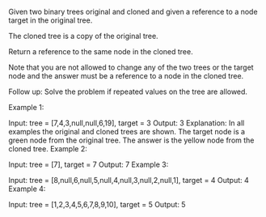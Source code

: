 Given two binary trees original and cloned and given a reference to a node target in the original tree.

The cloned tree is a copy of the original tree.

Return a reference to the same node in the cloned tree.

Note that you are not allowed to change any of the two trees or the target node and the answer must be a reference to a node in the cloned tree.

Follow up: Solve the problem if repeated values on the tree are allowed.

 

Example 1:


Input: tree = [7,4,3,null,null,6,19], target = 3
Output: 3
Explanation: In all examples the original and cloned trees are shown. The target node is a green node from the original tree. The answer is the yellow node from the cloned tree.
Example 2:


Input: tree = [7], target =  7
Output: 7
Example 3:


Input: tree = [8,null,6,null,5,null,4,null,3,null,2,null,1], target = 4
Output: 4
Example 4:


Input: tree = [1,2,3,4,5,6,7,8,9,10], target = 5
Output: 5